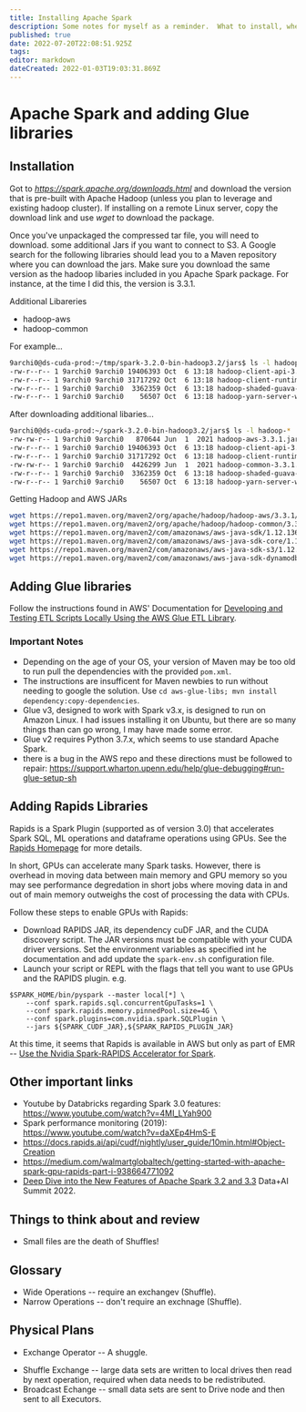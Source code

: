 ```yaml
---
title: Installing Apache Spark
description: Some notes for myself as a reminder.  What to install, where to get extra libraries to read from S3.
published: true
date: 2022-07-20T22:08:51.925Z
tags: 
editor: markdown
dateCreated: 2022-01-03T19:03:31.869Z
---
```


# Apache Spark and adding Glue libraries
## Installation
Got to *https://spark.apache.org/downloads.html* and download the version that is pre-built with Apache Hadoop (unless you plan to leverage and existing hadoop cluster).  If installing on a remote Linux server, copy the download link and use *wget* to download the package.

Once you've unpackaged the compressed tar file, you will need to download. some additional Jars if you want to connect to S3.  A Google search for the following libraries should lead you to a Maven repository where you can download the jars.  Make sure you download the same version as the hadoop libaries included in you Apache Spark package.  For instance, at the time I did this, the version is 3.3.1.

Additional Libareries
* hadoop-aws
* hadoop-common

For example...
```bash
9archi0@ds-cuda-prod:~/tmp/spark-3.2.0-bin-hadoop3.2/jars$ ls -l hadoop-*
-rw-r--r-- 1 9archi0 9archi0 19406393 Oct  6 13:18 hadoop-client-api-3.3.1.jar
-rw-r--r-- 1 9archi0 9archi0 31717292 Oct  6 13:18 hadoop-client-runtime-3.3.1.jar
-rw-r--r-- 1 9archi0 9archi0  3362359 Oct  6 13:18 hadoop-shaded-guava-1.1.1.jar
-rw-r--r-- 1 9archi0 9archi0    56507 Oct  6 13:18 hadoop-yarn-server-web-proxy-3.3.1.jar
```
After downloading additional libaries...
```bash
9archi0@ds-cuda-prod:~/spark-3.2.0-bin-hadoop3.2/jars$ ls -l hadoop-*
-rw-rw-r-- 1 9archi0 9archi0   870644 Jun  1  2021 hadoop-aws-3.3.1.jar
-rw-r--r-- 1 9archi0 9archi0 19406393 Oct  6 13:18 hadoop-client-api-3.3.1.jar
-rw-r--r-- 1 9archi0 9archi0 31717292 Oct  6 13:18 hadoop-client-runtime-3.3.1.jar
-rw-rw-r-- 1 9archi0 9archi0  4426299 Jun  1  2021 hadoop-common-3.3.1.jar
-rw-r--r-- 1 9archi0 9archi0  3362359 Oct  6 13:18 hadoop-shaded-guava-1.1.1.jar
-rw-r--r-- 1 9archi0 9archi0    56507 Oct  6 13:18 hadoop-yarn-server-web-proxy-3.3.1.jar
```
Getting Hadoop and AWS JARs
```bash
wget https://repo1.maven.org/maven2/org/apache/hadoop/hadoop-aws/3.3.1/hadoop-aws-3.3.1.jar; \
wget https://repo1.maven.org/maven2/org/apache/hadoop/hadoop-common/3.3.1/hadoop-common-3.3.1.jar; \
wget https://repo1.maven.org/maven2/com/amazonaws/aws-java-sdk/1.12.136/aws-java-sdk-1.12.136.jar; \
wget https://repo1.maven.org/maven2/com/amazonaws/aws-java-sdk-core/1.12.136/aws-java-sdk-core-1.12.136.jar; \
wget https://repo1.maven.org/maven2/com/amazonaws/aws-java-sdk-s3/1.12.136/aws-java-sdk-s3-1.12.136.jar; \
wget https://repo1.maven.org/maven2/com/amazonaws/aws-java-sdk-dynamodb/1.12.136/aws-java-sdk-dynamodb-1.12.136.jar
```
## Adding Glue libraries
Follow the instructions found in AWS' Documentation for [Developing and Testing ETL Scripts Locally Using the AWS Glue ETL Library](https://docs.aws.amazon.com/glue/latest/dg/aws-glue-programming-etl-libraries.html#develop-local-python).

### Important Notes
- Depending on the age of your OS, your version of Maven may be too old to run pull the dependencies with the provided `pom.xml`.
- The instructions are insufficent for Maven newbies to run without needing to google the solution.  Use `cd aws-glue-libs; mvn install dependency:copy-dependencies`.
- Glue v3, designed to work with Spark v3.x, is designed to run on Amazon Linux.  I had issues installing it on Ubuntu, but there are so many things than can go wrong, I may have made some error.
- Glue v2 requires Python 3.7.x, which seems to use standard Apache Spark. 
- there is a bug in the AWS repo and these directions must be followed to repair: https://support.wharton.upenn.edu/help/glue-debugging#run-glue-setup-sh

## Adding Rapids Libraries
Rapids is a Spark Plugin (supported as of version 3.0) that accelerates Spark SQL, ML operations and dataframe operations using GPUs.  See the [Rapids Homepage](https://nvidia.github.io/spark-rapids/) for more details.

In short, GPUs can accelerate many Spark tasks.  However, there is overhead in moving data between main memory and GPU memory so you may see performance degredation in short jobs where moving data in and out of main memory outweighs the cost of processing the data with CPUs.

Follow these steps to enable GPUs with Rapids:
-	Download RAPIDS JAR, its dependency cuDF JAR, and the CUDA discovery script.  The JAR versions must be compatible with your CUDA driver versions.  Set the environment variables as specified int he documentation and add update the `spark-env.sh` configuration file.
- Launch your script or REPL with the flags that tell you want to use GPUs and the RAPIDS plugin.
e.g.
```
$SPARK_HOME/bin/pyspark --master local[*] \
    --conf spark.rapids.sql.concurrentGpuTasks=1 \
    --conf spark.rapids.memory.pinnedPool.size=4G \
    --conf spark.plugins=com.nvidia.spark.SQLPlugin \
    --jars ${SPARK_CUDF_JAR},${SPARK_RAPIDS_PLUGIN_JAR}
```
At this time, it seems that Rapids is available in AWS but only as part of EMR -- [Use the Nvidia Spark-RAPIDS Accelerator for Spark](https://docs.aws.amazon.com/emr/latest/ReleaseGuide/emr-spark-rapids.html).

## Other important links
- Youtube by Databricks regarding Spark 3.0 features: https://www.youtube.com/watch?v=4MI_LYah900
- Spark performance monitoring (2019): https://www.youtube.com/watch?v=daXEp4HmS-E
- https://docs.rapids.ai/api/cudf/nightly/user_guide/10min.html#Object-Creation
- https://medium.com/walmartglobaltech/getting-started-with-apache-spark-gpu-rapids-part-i-938664771092
- [Deep Dive into the New Features of Apache Spark 3.2 and 3.3](https://www.youtube.com/watch?v=CZWYKRkXhy8) Data+AI Summit 2022.

## Things to think about and review
- Small files are the death of Shuffles!

## Glossary
- Wide Operations -- require an exchangev (Shuffle).
- Narrow Operations -- don't require an exchnage (Shuffle).

## Physical Plans
* Exchange Operator -- A shuggle.
 - Shuffle Exchange -- large data sets are written to local drives then read by next operation, required when data needs to be redistributed.
 - Broadcast Echange -- small data sets are sent to Drive node and then sent to all Executors.